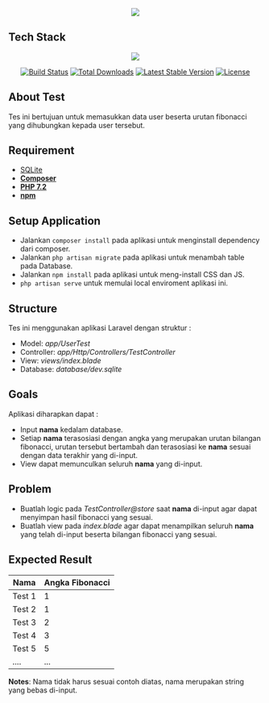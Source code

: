 <p align="center"><a href="https://www.erloom.id"><img src="https://www.erloom.id/img/erloom.png"></a></p>

## Tech Stack

<p align="center"><a href="https://laravel.com/"><img src="https://laravel.com/assets/img/components/logo-laravel.svg"></a></p>

<p align="center">
<a href="https://travis-ci.org/laravel/framework"><img src="https://travis-ci.org/laravel/framework.svg" alt="Build Status"></a>
<a href="https://packagist.org/packages/laravel/framework"><img src="https://poser.pugx.org/laravel/framework/d/total.svg" alt="Total Downloads"></a>
<a href="https://packagist.org/packages/laravel/framework"><img src="https://poser.pugx.org/laravel/framework/v/stable.svg" alt="Latest Stable Version"></a>
<a href="https://packagist.org/packages/laravel/framework"><img src="https://poser.pugx.org/laravel/framework/license.svg" alt="License"></a>
</p>

## About Test

Tes ini bertujuan untuk memasukkan data user beserta urutan fibonacci yang dihubungkan kepada user tersebut.

## Requirement

- [SQLite](https://www.sqlite.org/index.html)
- **[Composer](https://getcomposer.org/)**
- **[PHP 7.2](https://www.php.net/downloads.php)**
- **[npm](https://www.npmjs.com/get-npm)**

## Setup Application

- Jalankan `composer install` pada aplikasi untuk menginstall dependency dari composer.
- Jalankan `php artisan migrate` pada aplikasi untuk menambah table pada Database.
- Jalankan `npm install` pada aplikasi untuk meng-install CSS dan JS.
- `php artisan serve` untuk memulai local enviroment aplikasi ini.

## Structure

Tes ini menggunakan aplikasi Laravel dengan struktur :

- Model: *app/UserTest*
- Controller: *app/Http/Controllers/TestController*
- View: *views/index.blade*
- Database: *database/dev.sqlite*

## Goals

Aplikasi diharapkan dapat :

- Input **nama** kedalam database.
- Setiap **nama** terasosiasi dengan angka yang merupakan urutan bilangan fibonacci, urutan tersebut bertambah dan terasosiasi ke **nama** sesuai dengan data terakhir yang di-input.
- View dapat memunculkan seluruh **nama** yang di-input.

## Problem

- Buatlah logic pada *TestController@store* saat **nama** di-input agar dapat menyimpan hasil fibonacci yang sesuai.
- Buatlah view pada *index.blade* agar dapat menampilkan seluruh **nama** yang telah di-input beserta bilangan fibonacci yang sesuai.

## Expected Result

| Nama | Angka Fibonacci |
| ------ | ------ |
| Test 1 | 1 |
| Test 2 | 1 | 
| Test 3 | 2 | 
| Test 4 | 3 | 
| Test 5 | 5 | 
| .... | ... | 

**Notes**: Nama tidak harus sesuai contoh diatas, nama merupakan string yang bebas di-input.